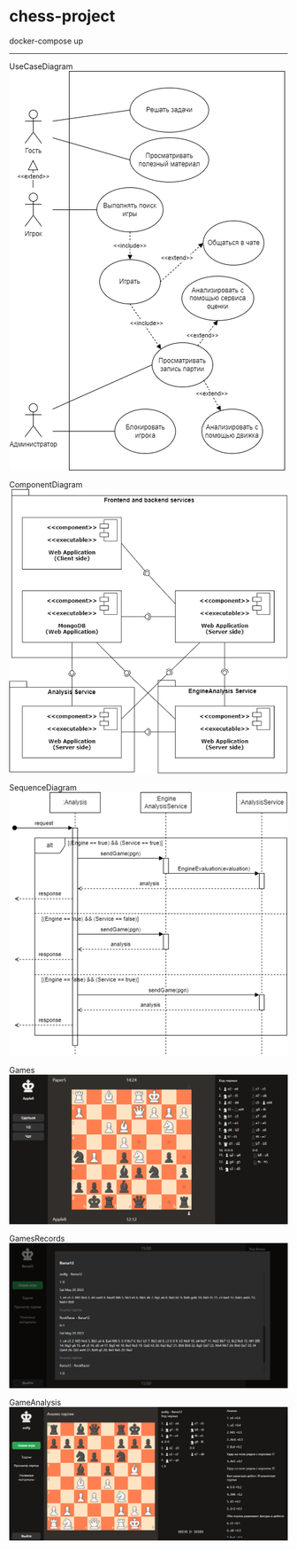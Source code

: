﻿# chess-project
 
 docker-compose up

________

UseCaseDiagram
![UseCaseDiagram](images/UseCaseDiagram.png)

ComponentDiagram
![ComponentDiagram](images/ComponentDiagram.png)

SequenceDiagram
![SequenceDiagram](images/SequenceDiagram.png)

Games
![Games](images/Games.png)

GamesRecords
![GamesRecords](images/GamesRecords.png)

GameAnalysis
![GameAnalysis](images/GameAnalysis.png)